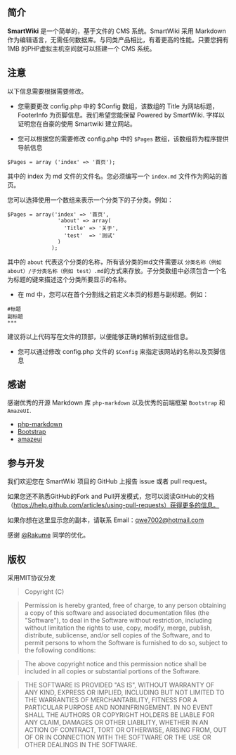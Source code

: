 ## 简介
**SmartWiki** 是一个简单的，基于文件的 CMS 系统。SmartWiki 采用 Markdown 作为编辑语言，无需任何数据库。与同类产品相比，有着更高的性能。只要您拥有1MB 的PHP虚拟主机空间就可以搭建一个 CMS 系统。

## 注意
以下信息需要根据需要修改。

* 您需要更改 config.php 中的 $Config 数组，该数组的 Title 为网站标题，FooterInfo 为页脚信息。我们希望您能保留 Powered by SmartWiki. 字样以证明您在自豪的使用 Smartwiki 建立网站。

* 您可以根据您的需要修改 config.php 中的 `$Pages` 数组，该数组将为程序提供导航信息

`$Pages = array ('index' => '首页');`

其中的 index 为 md 文件的文件名。您必须编写一个 `index.md` 文件作为网站的首页。

您可以选择使用一个数组来表示一个分类下的子分类。例如：

```
$Pages = array('index' => '首页',
                'about' => array(
                  'Title' => '关于',
                  'test'  => '测试'
                )
              );
```

其中的 `about` 代表这个分类的名称，所有该分类的md文件需要以 `分类名称（例如 about）/子分类名称（例如 test）.md`的方式来存放。子分类数组中必须包含一个名为标题的键来描述这个分类所要显示的名称。

* 在 md 中，您可以在首个分割线之前定义本页的标题与副标题。例如：

```
#标题
副标题
***
```

建议将以上代码写在文件的顶部，以便能够正确的解析到这些信息。

* 您可以通过修改 config.php 文件的 `$Config` 来指定该网站的名称以及页脚信息

## 感谢
感谢优秀的开源 Markdown 库 `php-markdown` 以及优秀的前端框架 `Bootstrap` 和 `AmazeUI`.

* [php-markdown](https://github.com/michelf/php-markdown)
* [Bootstrap](https://github.com/twbs/bootstrap)
* [amazeui](https://github.com/allmobilize/amazeui/)


## 参与开发
我们欢迎您在 SmartWiki 项目的 GitHub 上报告 issue 或者 pull request。

如果您还不熟悉GitHub的Fork and Pull开发模式，您可以阅读GitHub的文档（https://help.github.com/articles/using-pull-requests）获得更多的信息。

如果你想在这里显示您的副本，请联系 Email：qwe7002@hotmail.com

感谢 [@Rakume](https://github.com/kunr) 同学的优化。

## 版权
采用MIT协议分发

>Copyright (C) <year> <copyright holders>

>Permission is hereby granted, free of charge, to any person obtaining a copy of this software and associated documentation files (the "Software"), to deal in the Software without restriction, including without limitation the rights to use, copy, modify, merge, publish, distribute, sublicense, and/or sell copies of the Software, and to permit persons to whom the Software is furnished to do so, subject to the following conditions:

>The above copyright notice and this permission notice shall be included in all copies or substantial portions of the Software.

>THE SOFTWARE IS PROVIDED "AS IS", WITHOUT WARRANTY OF ANY KIND, EXPRESS OR IMPLIED, INCLUDING BUT NOT LIMITED TO THE WARRANTIES OF MERCHANTABILITY, FITNESS FOR A PARTICULAR PURPOSE AND NONINFRINGEMENT. IN NO EVENT SHALL THE AUTHORS OR COPYRIGHT HOLDERS BE LIABLE FOR ANY CLAIM, DAMAGES OR OTHER LIABILITY, WHETHER IN AN ACTION OF CONTRACT, TORT OR OTHERWISE, ARISING FROM, OUT OF OR IN CONNECTION WITH THE SOFTWARE OR THE USE OR OTHER DEALINGS IN THE SOFTWARE.